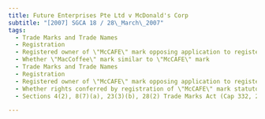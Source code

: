 ```yaml
---
title: Future Enterprises Pte Ltd v McDonald's Corp 
subtitle: "[2007] SGCA 18 / 28\_March\_2007"
tags:
  - Trade Marks and Trade Names
  - Registration
  - Registered owner of \"McCAFE\" mark opposing application to register \"MacCoffee\" mark
  - Whether \"MacCoffee\" mark similar to \"McCAFE\" mark
  - Trade Marks and Trade Names
  - Registration
  - Registered owner of \"McCAFE\" mark opposing application to register \"MacCoffee\" mark
  - Whether rights conferred by registration of \"McCAFE\" mark statutorily restricted and rendered inoperative under opposition, invalidation and infringement provisions of Trade Marks Act by reason of prior unregistered right to proprietorship of \"MacCoffee\" mark
  - Sections 4(2), 8(7)(a), 23(3)(b), 28(2) Trade Marks Act (Cap 332, 2005 Rev Ed)

---
```


